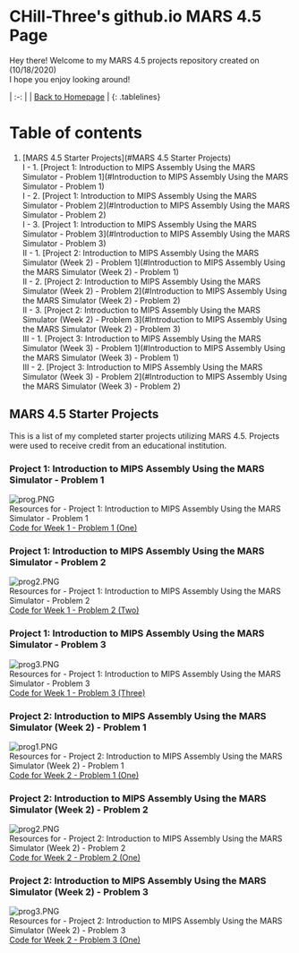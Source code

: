 <!-- Quick Notes -->
<!-- 1). To break lines: do two spaces after the line or do <br/> -->

<!-- Title -->
# CHill-Three's github.io MARS 4.5 Page
Hey there! Welcome to my MARS 4.5 projects repository created on (10/18/2020)<br/>
I hope you enjoy looking around!<br/>
<!-- Table of Contents (TITLES) -->

<!-- Home Button (Home) -->
<style>
.tablelines table, .tablelines td, .tablelines th {
        border: 2px solid black;
        }
</style>
| :-: |
| [Back to Homepage](https://chill-three.github.io/) |
{: .tablelines}

# Table of contents
1. [MARS 4.5 Starter Projects](#MARS 4.5 Starter Projects)<br/>
  I - 1. [Project 1: Introduction to MIPS Assembly Using the MARS Simulator - Problem 1](#Introduction to MIPS Assembly Using the MARS Simulator - Problem 1)<br/>
  I - 2. [Project 1: Introduction to MIPS Assembly Using the MARS Simulator - Problem 2](#Introduction to MIPS Assembly Using the MARS Simulator - Problem 2)<br/>
  I - 3. [Project 1: Introduction to MIPS Assembly Using the MARS Simulator - Problem 3](#Introduction to MIPS Assembly Using the MARS Simulator - Problem 3)<br/>
  II - 1. [Project 2: Introduction to MIPS Assembly Using the MARS Simulator (Week 2) - Problem 1](#Introduction to MIPS Assembly Using the MARS Simulator (Week 2) - Problem 1)<br/>
  II - 2. [Project 2: Introduction to MIPS Assembly Using the MARS Simulator (Week 2) - Problem 2](#Introduction to MIPS Assembly Using the MARS Simulator (Week 2) - Problem 2)<br/>
  II - 3. [Project 2: Introduction to MIPS Assembly Using the MARS Simulator (Week 2) - Problem 3](#Introduction to MIPS Assembly Using the MARS Simulator (Week 2) - Problem 3)<br/>
  III - 1. [Project 3: Introduction to MIPS Assembly Using the MARS Simulator (Week 3) - Problem 1](#Introduction to MIPS Assembly Using the MARS Simulator (Week 3) - Problem 1)<br/>
  III - 2. [Project 3: Introduction to MIPS Assembly Using the MARS Simulator (Week 3) - Problem 2](#Introduction to MIPS Assembly Using the MARS Simulator (Week 3) - Problem 2)<br/>
<!-- Table of Contents (BODY) -->

<!-- MARS 4.5 Starter Projects -->
## MARS 4.5 Starter Projects <a name="MATLAB Starter Projects"></a>
This is a list of my completed starter projects utilizing MARS 4.5. Projects were used to receive credit from an educational institution.

<!-- Project 1: Introduction to MIPS Assembly Using the MARS Simulator - Problem 1 (SUB-PARA) -->
### Project 1: Introduction to MIPS Assembly Using the MARS Simulator - Problem 1 <a name="Project 1: Introduction to MIPS Assembly Using the MARS Simulator - Problem 1"></a>
![prog.PNG](/mips.github.io/MARS/LAB5/probOne/prog.PNG)<br/>
Resources for - Project 1: Introduction to MIPS Assembly Using the MARS Simulator - Problem 1<br/>
[Code for Week 1 - Problem 1 (One)](https://github.com/CHill-Three/mips.github.io/blob/master/MARS/LAB5/probOne/problem1)<br/>

<!-- Project 1: Introduction to MIPS Assembly Using the MARS Simulator - Problem 2 (SUB-PARA) -->
### Project 1: Introduction to MIPS Assembly Using the MARS Simulator - Problem 2 <a name="Project 1: Introduction to MIPS Assembly Using the MARS Simulator - Problem 2"></a>
![prog2.PNG](/mips.github.io/MARS/LAB5/probTwo/prog2.PNG)<br/>
Resources for - Project 1: Introduction to MIPS Assembly Using the MARS Simulator - Problem 2<br/>
[Code for Week 1 - Problem 2 (Two)](https://github.com/CHill-Three/mips.github.io/blob/master/MARS/LAB5/probTwo/problem2)<br/>

<!-- Project 1: Introduction to MIPS Assembly Using the MARS Simulator - Problem 3 (SUB-PARA) -->
### Project 1: Introduction to MIPS Assembly Using the MARS Simulator - Problem 3 <a name="Project 1: Introduction to MIPS Assembly Using the MARS Simulator - Problem 3"></a>
![prog3.PNG](/mips.github.io/MARS/LAB5/probThree/prog3.PNG)<br/>
Resources for - Project 1: Introduction to MIPS Assembly Using the MARS Simulator - Problem 3<br/>
[Code for Week 1 - Problem 3 (Three)](https://github.com/CHill-Three/mips.github.io/blob/master/MARS/LAB5/probThree/problem3)<br/>

<!-- Project 2: Introduction to MIPS Assembly Using the MARS Simulator (Week 2) - Problem 1 (SUB-PARA) -->
### Project 2: Introduction to MIPS Assembly Using the MARS Simulator (Week 2) - Problem 1 <a name="Project 2: Introduction to MIPS Assembly Using the MARS Simulator (Week 2) - Problem 1"></a>
![prog1.PNG](/mips.github.io/MARS/LAB6/progOne/prog1.PNG)<br/>
Resources for - Project 2: Introduction to MIPS Assembly Using the MARS Simulator (Week 2) - Problem 1<br/>
[Code for Week 2 - Problem 1 (One)](https://github.com/CHill-Three/mips.github.io/blob/master/MARS/LAB6/progOne/problem1)<br/>


<!-- Project 2: Introduction to MIPS Assembly Using the MARS Simulator (Week 2) - Problem 2 (SUB-PARA) -->
### Project 2: Introduction to MIPS Assembly Using the MARS Simulator (Week 2) - Problem 2 <a name="Project 2: Introduction to MIPS Assembly Using the MARS Simulator (Week 2) - Problem 2"></a>
![prog2.PNG](/mips.github.io/MARS/LAB6/progTwo/prog2.PNG)<br/>
Resources for - Project 2: Introduction to MIPS Assembly Using the MARS Simulator (Week 2) - Problem 2<br/>
[Code for Week 2 - Problem 2 (One)](https://github.com/CHill-Three/mips.github.io/blob/master/MARS/LAB6/progTwo/problem2)<br/>

<!-- Project 2: Introduction to MIPS Assembly Using the MARS Simulator (Week 2) - Problem 3 (SUB-PARA) -->
### Project 2: Introduction to MIPS Assembly Using the MARS Simulator (Week 2) - Problem 3 <a name="Project 2: Introduction to MIPS Assembly Using the MARS Simulator (Week 2) - Problem 3"></a>
![prog3.PNG](/mips.github.io/MARS/LAB6/progThree/prog3.PNG)<br/>
Resources for - Project 2: Introduction to MIPS Assembly Using the MARS Simulator (Week 2) - Problem 3<br/>
[Code for Week 2 - Problem 3 (One)](https://github.com/CHill-Three/mips.github.io/blob/master/MARS/LAB6/progThree/problem3)<br/>
